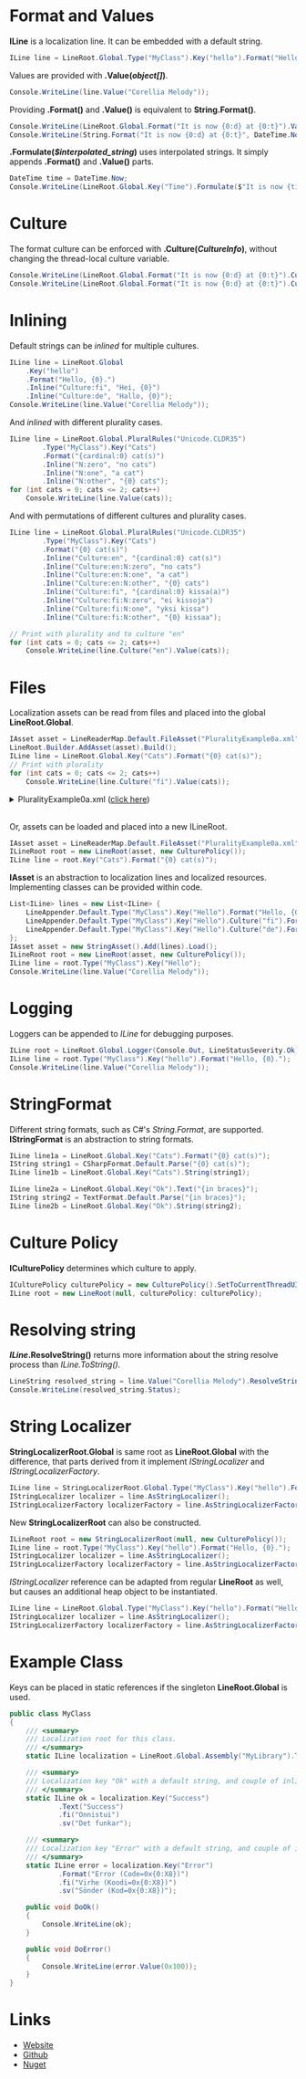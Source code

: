 # Format and Values
**ILine** is a localization line. It can be embedded with a default string.

```csharp
ILine line = LineRoot.Global.Type("MyClass").Key("hello").Format("Hello, {0}.");
```

Values are provided with <b>.Value(<i>object[]</i>)</b>.

```csharp
Console.WriteLine(line.Value("Corellia Melody"));
```

Providing **.Format()** and **.Value()** is equivalent to **String.Format()**.

```csharp
Console.WriteLine(LineRoot.Global.Format("It is now {0:d} at {0:t}").Value(DateTime.Now));
Console.WriteLine(String.Format("It is now {0:d} at {0:t}", DateTime.Now));
```

<b>.Formulate(<i>$interpolated_string</i>)</b> uses interpolated strings. It simply appends **.Format()** and **.Value()** parts.

```csharp
DateTime time = DateTime.Now;
Console.WriteLine(LineRoot.Global.Key("Time").Formulate($"It is now {time:d} at {time:t}"));
```

# Culture
The format culture can be enforced with <b>.Culture(<i>CultureInfo</i>)</b>, without changing the thread-local culture variable.

```csharp
Console.WriteLine(LineRoot.Global.Format("It is now {0:d} at {0:t}").Culture("sv").Value(DateTime.Now));
Console.WriteLine(LineRoot.Global.Format("It is now {0:d} at {0:t}").Culture("de").Value(DateTime.Now));
```

# Inlining
Default strings can be *inlined* for multiple cultures.

```csharp
ILine line = LineRoot.Global
    .Key("hello")
    .Format("Hello, {0}.")
    .Inline("Culture:fi", "Hei, {0}")
    .Inline("Culture:de", "Hallo, {0}");
Console.WriteLine(line.Value("Corellia Melody"));
```

And *inlined* with different plurality cases.

```csharp
ILine line = LineRoot.Global.PluralRules("Unicode.CLDR35")
        .Type("MyClass").Key("Cats")
        .Format("{cardinal:0} cat(s)")
        .Inline("N:zero", "no cats")
        .Inline("N:one", "a cat")
        .Inline("N:other", "{0} cats");
for (int cats = 0; cats <= 2; cats++)
    Console.WriteLine(line.Value(cats));
```

And with permutations of different cultures and plurality cases.

```csharp
ILine line = LineRoot.Global.PluralRules("Unicode.CLDR35")
        .Type("MyClass").Key("Cats")
        .Format("{0} cat(s)")
        .Inline("Culture:en", "{cardinal:0} cat(s)")
        .Inline("Culture:en:N:zero", "no cats")
        .Inline("Culture:en:N:one", "a cat")
        .Inline("Culture:en:N:other", "{0} cats")
        .Inline("Culture:fi", "{cardinal:0} kissa(a)")
        .Inline("Culture:fi:N:zero", "ei kissoja")
        .Inline("Culture:fi:N:one", "yksi kissa")
        .Inline("Culture:fi:N:other", "{0} kissaa");

// Print with plurality and to culture "en"
for (int cats = 0; cats <= 2; cats++)
    Console.WriteLine(line.Culture("en").Value(cats));
```

# Files
Localization assets can be read from files and placed into the global **LineRoot.Global**.

```csharp
IAsset asset = LineReaderMap.Default.FileAsset("PluralityExample0a.xml");
LineRoot.Builder.AddAsset(asset).Build();
ILine line = LineRoot.Global.Key("Cats").Format("{0} cat(s)");
// Print with plurality
for (int cats = 0; cats <= 2; cats++)
    Console.WriteLine(line.Culture("fi").Value(cats));
```
<details>
  <summary>PluralityExample0a.xml (<u>click here</u>)</summary>

```xml
<?xml version="1.0" encoding="UTF-8"?>
<Localization xmlns:Culture="urn:lexical.fi:Culture"
              xmlns:Key="urn:lexical.fi:Key"
              xmlns:N="urn:lexical.fi:N"
              xmlns="urn:lexical.fi"
              PluralRules="Unicode.CLDR35">

  <!-- Fallback string, for "" culture -->
  <Key:Cats>{0} cat(s)</Key:Cats>

  <!-- Translator added strings for "en" -->
  <Key:Cats Culture="en">
    {cardinal:0} cat(s)
    <N:zero>no cats</N:zero>
    <N:one>a cat</N:one>
    <N:other>{0} cats</N:other>
  </Key:Cats>
  
  <!-- Translator added strings for "fi" -->
  <Key:Cats Culture="fi">
    {cardinal:0} kissa(a)
    <N:zero>ei kissoja</N:zero>
    <N:one>yksi kissa</N:one>
    <N:other>{0} kissaa</N:other>
  </Key:Cats>

</Localization>

```
</details>
<br/>

Or, assets can be loaded and placed into a new ILineRoot.

```csharp
IAsset asset = LineReaderMap.Default.FileAsset("PluralityExample0a.xml");
ILineRoot root = new LineRoot(asset, new CulturePolicy());
ILine line = root.Key("Cats").Format("{0} cat(s)");
```

**IAsset** is an abstraction to localization lines and localized resources. 
Implementing classes can be provided within code.

```csharp
List<ILine> lines = new List<ILine> {
    LineAppender.Default.Type("MyClass").Key("Hello").Format("Hello, {0}"),
    LineAppender.Default.Type("MyClass").Key("Hello").Culture("fi").Format("Hei, {0}"),
    LineAppender.Default.Type("MyClass").Key("Hello").Culture("de").Format("Hallo, {0}")
};
IAsset asset = new StringAsset().Add(lines).Load();
ILineRoot root = new LineRoot(asset, new CulturePolicy());
ILine line = root.Type("MyClass").Key("Hello");
Console.WriteLine(line.Value("Corellia Melody"));
```

# Logging
Loggers can be appended to *ILine* for debugging purposes.

```csharp
ILine root = LineRoot.Global.Logger(Console.Out, LineStatusSeverity.Ok);
ILine line = root.Type("MyClass").Key("hello").Format("Hello, {0}.");
Console.WriteLine(line.Value("Corellia Melody"));
```

# StringFormat
Different string formats, such as C#'s *String.Format*, are supported. **IStringFormat** is an abstraction to string formats.

```csharp
ILine line1a = LineRoot.Global.Key("Cats").Format("{0} cat(s)");
IString string1 = CSharpFormat.Default.Parse("{0} cat(s)");
ILine line1b = LineRoot.Global.Key("Cats").String(string1);

ILine line2a = LineRoot.Global.Key("Ok").Text("{in braces}");
IString string2 = TextFormat.Default.Parse("{in braces}");
ILine line2b = LineRoot.Global.Key("Ok").String(string2);
```

# Culture Policy
**ICulturePolicy** determines which culture to apply.

```csharp
ICulturePolicy culturePolicy = new CulturePolicy().SetToCurrentThreadUICulture();
ILine root = new LineRoot(null, culturePolicy: culturePolicy);
```

# Resolving string
<b><i>ILine</i>.ResolveString()</b> returns more information about the string resolve process than *ILine.ToString()*.

```csharp
LineString resolved_string = line.Value("Corellia Melody").ResolveString();
Console.WriteLine(resolved_string.Status);
```

# String Localizer
**StringLocalizerRoot.Global** is same root as **LineRoot.Global** with the difference, that parts derived from it implement *IStringLocalizer* and *IStringLocalizerFactory*.

```csharp
ILine line = StringLocalizerRoot.Global.Type("MyClass").Key("hello").Format("Hello, {0}.");
IStringLocalizer localizer = line.AsStringLocalizer();
IStringLocalizerFactory localizerFactory = line.AsStringLocalizerFactory();
```

New **StringLocalizerRoot** can also be constructed.

```csharp
ILineRoot root = new StringLocalizerRoot(null, new CulturePolicy());
ILine line = root.Type("MyClass").Key("hello").Format("Hello, {0}.");
IStringLocalizer localizer = line.AsStringLocalizer();
IStringLocalizerFactory localizerFactory = line.AsStringLocalizerFactory();
```

*IStringLocalizer* reference can be adapted from regular **LineRoot** as well, but causes an additional heap object to be instantiated.

```csharp
ILine line = LineRoot.Global.Type("MyClass").Key("hello").Format("Hello, {0}.");
IStringLocalizer localizer = line.AsStringLocalizer();
IStringLocalizerFactory localizerFactory = line.AsStringLocalizerFactory();
```

# Example Class
Keys can be placed in static references if the singleton **LineRoot.Global** is used.

```csharp
public class MyClass
{
    /// <summary>
    /// Localization root for this class.
    /// </summary>
    static ILine localization = LineRoot.Global.Assembly("MyLibrary").Type<MyClass>();

    /// <summary>
    /// Localization key "Ok" with a default string, and couple of inlined strings for two cultures.
    /// </summary>
    static ILine ok = localization.Key("Success")
            .Text("Success")
            .fi("Onnistui")
            .sv("Det funkar");

    /// <summary>
    /// Localization key "Error" with a default string, and couple of inlined ones for two cultures.
    /// </summary>
    static ILine error = localization.Key("Error")
            .Format("Error (Code=0x{0:X8})")
            .fi("Virhe (Koodi=0x{0:X8})")
            .sv("Sönder (Kod=0x{0:X8})");

    public void DoOk()
    {
        Console.WriteLine(ok);
    }

    public void DoError()
    {
        Console.WriteLine(error.Value(0x100));
    }
}
```

# Links
* [Website](http://lexical.fi/Localization/index.html)
* [Github](https://github.com/tagcode/Lexical.Localization)
* [Nuget](https://www.nuget.org/packages/Lexical.Localization/)
